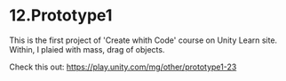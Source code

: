 # 12.Prototype1

This is the first project of 'Create whith Code' course on Unity Learn site.
Within, I plaied with mass, drag of objects.

Check this out:
https://play.unity.com/mg/other/prototype1-23
